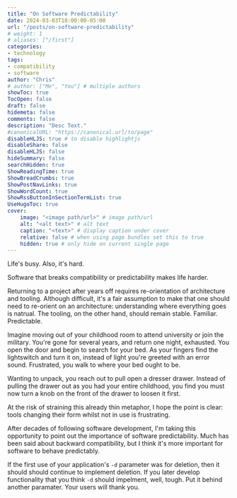 ```yaml
---
title: "On Software Predictability"
date: 2024-03-03T18:00:00-05:00
url: "/posts/on-software-predictability"
# weight: 1
# aliases: ["/first"]
categories:
- technology
tags:
- compatibility
- software
author: "Chris"
# author: ["Me", "You"] # multiple authors
showToc: true
TocOpen: false
draft: false
hidemeta: false
comments: false
description: "Desc Text."
#canonicalURL: "https://canonical.url/to/page"
disableHLJS: true # to disable highlightjs
disableShare: false
disableHLJS: false
hideSummary: false
searchHidden: true
ShowReadingTime: true
ShowBreadCrumbs: true
ShowPostNavLinks: true
ShowWordCount: true
ShowRssButtonInSectionTermList: true
UseHugoToc: true
cover:
    image: "<image path/url>" # image path/url
    alt: "<alt text>" # alt text
    caption: "<text>" # display caption under cover
    relative: false # when using page bundles set this to true
    hidden: true # only hide on current single page
---
```


Life's busy. Also, it's hard.

Software that breaks compatibility or predictability makes life harder.

Returning to a project after years off requires re-orientation of architecture
and tooling. Although difficult, it's a fair assumption to make that one should
need to re-orient on an architecture: understanding where everything goes is
natrual. The tooling, on the other hand, should remain stable. Familiar. Predictable.

Imagine moving out of your childhood room to attend university or join the
military. You're gone for several years, and return one night, exhausted. You
open the door and begin to search for your bed. As your fingers find the
lightswitch and turn it on, instead of light you're greeted with an error sound.
Frustrated, you walk to where your bed ought to be.

Wanting to unpack, you reach out to pull open a dresser drawer. Instead of
pulling the drawer out as you had your entire childhood, you find you must now
turn a knob on the front of the drawer to loosen it first.

At the risk of straining this already thin metaphor, I hope the point is clear:
tools changing their form whilst not in use is frustrating.

After decades of following software development, I'm taking this opportunity to
point out the importance of software predictability. Much has been said about
backward compatibility, but I think it's more important for software to behave
predictably.

If the first use of your application's `-d` parameter was for deletion, then
it should should continue to implement deletion. If you later develop
functionality that you think `-d` should impelment, well, tough. Put it behind
another paramater. Your users will thank you.
